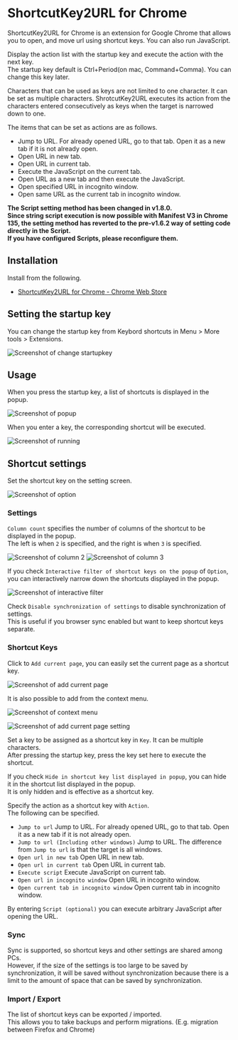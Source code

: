 # ShortcutKey2URL for Chrome

ShortcutKey2URL for Chrome is an extension for Google Chrome that allows you to open, and move url using shortcut keys. You can also run JavaScript.

Display the action list with the startup key and execute the action with the next key.  
The startup key default is Ctrl+Period(on mac, Command+Comma). You can change this key later. 

Characters that can be used as keys are not limited to one character. It can be set as multiple characters. ShrotcutKey2URL executes its action from the characters entered consecutively as keys when the target is narrowed down to one.

The items that can be set as actions are as follows.

* Jump to URL. For already opened URL, go to that tab. Open it as a new tab if it is not already open.
* Open URL in new tab.
* Open URL in current tab.
* Execute the JavaScript on the current tab.
* Open URL as a new tab and then execute the JavaScript.
* Open specified URL in incognito window.
* Open same URL as the current tab in incognito window.

**The Script setting method has been changed in v1.8.0.**  
**Since string script execution is now possible with Manifest V3 in Chrome 135, the setting method has reverted to the pre-v1.6.2 way of setting code directly in the Script.**  
**If you have configured Scripts, please reconfigure them.**

## Installation

Install from the following.

* [ShortcutKey2URL for Chrome - Chrome Web Store](https://chrome.google.com/webstore/detail/shortcutkey2url-for-chrom/hfohmffbfcobmhfgpkbcjjaijmfplcdg "ShortcutKey2URL for Chrome - Chrome Web Store")

## Setting the startup key

You can change the startup key from Keybord shortcuts in Menu > More tools > Extensions.

![Screenshot of change startupkey](screenshots/change_startupkey.png)

## Usage

When you press the startup key, a list of shortcuts is displayed in the popup.

![Screenshot of popup](screenshots/popup.png)

When you enter a key, the corresponding shortcut will be executed.

![Screenshot of running](screenshots/run.gif)

## Shortcut settings

Set the shortcut key on the setting screen.

![Screenshot of option](screenshots/option.png)

### Settings

`Column count` specifies the number of columns of the shortcut to be displayed in the popup.  
The left is when `2` is specified, and the right is when `3` is specified.

![Screenshot of column 2](screenshots/column2.png) ![Screenshot of column 3](screenshots/column3.png)

If you check `Interactive filter of shortcut keys on the popup` of `Option`, you can interactively narrow down the shortcuts displayed in the popup.

![Screenshot of interactive filter](screenshots/interactive.gif)

Check `Disable synchronization of settings` to disable synchronization of settings.  
This is useful if you browser sync enabled but want to keep shortcut keys separate.

### Shortcut Keys

Click to `Add current page`, you can easily set the current page as a shortcut key.

![Screenshot of add current page](screenshots/add_current_page.png)

It is also possible to add from the context menu.

![Screenshot of context menu](screenshots/context_menu.png)

![Screenshot of add current page setting](screenshots/add_current_page_setting.png)

Set a key to be assigned as a shortcut key in `Key`. It can be multiple characters.  
After pressing the startup key, press the key set here to execute the shortcut.

If you check `Hide in shortcut key list displayed in popup`, you can hide it in the shortcut list displayed in the popup.  
It is only hidden and is effective as a shortcut key.

Specify the action as a shortcut key with `Action`.  
The following can be specified.

* `Jump to url` Jump to URL. For already opened URL, go to that tab. Open it as a new tab if it is not already open.
* `Jump to url (Including other windows)` Jump to URL. The difference from `Jump to url` is that the target is all windows.
* `Open url in new tab` Open URL in new tab.
* `Open url in current tab` Open URL in current tab.
* `Execute script` Execute JavaScript on current tab.
* `Open url in incognito window` Open URL in incognito window.
* `Open current tab in incognito window` Open current tab in incognito window.

By entering `Script (optional)` you can execute arbitrary JavaScript after opening the URL.

### Sync

Sync is supported, so shortcut keys and other settings are shared among PCs.  
However, if the size of the settings is too large to be saved by synchronization, it will be saved without synchronization because there is a limit to the amount of space that can be saved by synchronization.

### Import / Export

The list of shortcut keys can be exported / imported.  
This allows you to take backups and perform migrations. (E.g. migration between Firefox and Chrome)
